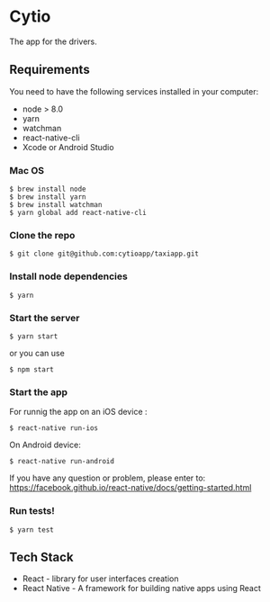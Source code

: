 # Cytio

The app for the drivers.

## Requirements

You need to have the following services installed in your computer:

* node > 8.0
* yarn
* watchman
* react-native-cli
* Xcode or Android Studio

### Mac OS

```
$ brew install node
$ brew install yarn
$ brew install watchman
$ yarn global add react-native-cli
```


### Clone the repo

```
$ git clone git@github.com:cytioapp/taxiapp.git
```

### Install node dependencies

```
$ yarn
```

### Start the server
```
$ yarn start
```

or you can use

```
$ npm start
```

### Start the app
For runnig the app on an iOS device :
```
$ react-native run-ios
```

On Android device: 
```
$ react-native run-android
```

If you have any question or problem, please enter to: https://facebook.github.io/react-native/docs/getting-started.html

### Run tests!

```
$ yarn test
```

## Tech Stack

* React - library for user interfaces creation
* React Native - A framework for building native apps using React
